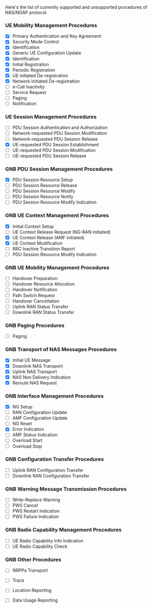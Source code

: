 
Here's the list of currently supported and unsupported procedures of NAS/NGAP protocol.

### UE Mobility Management Procedures
- [x] Primary Authentication and Key Agreement
- [x] Security Mode Control
- [x] Identification
- [x] Generic UE Configuration Update
- [x] Identification
- [x] Initial Registration
- [x] Periodic Registration
- [x] UE initiated De-registration
- [x] Network Initiated De-registration
- [ ] e-Call Inactivity
- [ ] Service Request
- [ ] Paging
- [ ] Notification

### UE Session Management Procedures
- [ ] PDU Session Authentication and Authorization
- [ ] Network-requested PDU Session Modification
- [ ] Network-requested PDU Session Release
- [x] UE-requested PDU Session Establishment
- [ ] UE-requested PDU Session Modification
- [ ] UE-requested PDU Session Release

### GNB PDU Session Management Procedures
- [x] PDU Session Resource Setup
- [ ] PDU Session Resource Release
- [ ] PDU Session Resource Modify
- [ ] PDU Session Resource Notify
- [ ] PDU Session Resource Modify Indication

### GNB UE Context Management Procedures
- [x] Initial Context Setup
- [ ] UE Context Release Request (NG-RAN initiated)
- [x] UE Context Release (AMF initiated)
- [x] UE Context Modification
- [ ] RRC Inactive Transition Report
- [ ] PDU Session Resource Modify Indication

### GNB UE Mobility Management Procedures
- [ ] Handover Preparation
- [ ] Handover Resource Allocation
- [ ] Handover Notification
- [ ] Path Switch Request
- [ ] Handover Cancellation
- [ ] Uplink RAN Status Transfer
- [ ] Downlink RAN Status Transfer

### GNB Paging Procedures
- [ ] Paging

### GNB Transport of NAS Messages Procedures
- [x] Initial UE Message
- [x] Downlink NAS Transport
- [x] Uplink NAS Transport
- [x] NAS Non Delivery Indication
- [x] Reroute NAS Request

### GNB Interface Management Procedures
- [x] NG Setup
- [ ] RAN Configuration Update
- [ ] AMF Configuration Update
- [ ] NG Reset
- [x] Error Indication
- [ ] AMF Status Indication
- [ ] Overload Start
- [ ] Overload Stop

### GNB Configuration Transfer Procedures
- [ ] Uplink RAN Configuration Transfer
- [ ] Downlink RAN Configuration Transfer

### GNB Warning Message Transmission Procedures
- [ ] Write-Replace Warning
- [ ] PWS Cancel
- [ ] PWS Restart Indication
- [ ] PWS Failure Indication

### GNB Radio Capability Management Procedures
- [ ] UE Radio Capability Info Indication
- [ ] UE Radio Capability Check

### GNB Other Procedures
- [ ] NRPPa Transport
- [ ] Trace
- [ ] Location Reporting
- [ ] Data Usage Reporting

